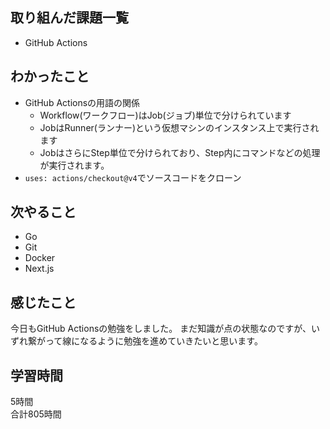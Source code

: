 ## 取り組んだ課題一覧
- GitHub Actions

## わかったこと
- GitHub Actionsの用語の関係
    - Workflow(ワークフロー)はJob(ジョブ)単位で分けられています
    - JobはRunner(ランナー)という仮想マシンのインスタンス上で実行されます
    - JobはさらにStep単位で分けられており、Step内にコマンドなどの処理が実行されます。
- ``uses: actions/checkout@v4``でソースコードをクローン

## 次やること
- Go
- Git
- Docker
- Next.js

## 感じたこと
今日もGitHub Actionsの勉強をしました。
まだ知識が点の状態なのですが、いずれ繋がって線になるように勉強を進めていきたいと思います。


## 学習時間
5時間<br />
合計805時間
